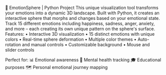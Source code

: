 🔮 EmotionSphere | Python Project
This unique visualization tool transforms your emotions into a dynamic 3D landscape. Built with Python, it creates an interactive sphere that morphs and changes based on your emotional state. Track 15 different emotions including happiness, sadness, anger, anxiety, and more – each creating its own unique pattern on the sphere's surface.
Features:
• Interactive 3D visualization
• 15 distinct emotions with unique colors
• Real-time sphere deformation
• Multiple color themes
• Auto-rotation and manual controls
• Customizable background
• Mouse and slider controls

Perfect for:
📊 Emotional awareness
🧠 Mental health tracking
🎓 Educational purposes
🗺️ Personal emotional journey mapping
